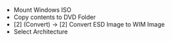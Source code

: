 * Mount Windows ISO
* Copy contents to DVD Folder
* [2] (Convert) -> [2] Convert ESD Image to WIM Image
* Select Architecture
